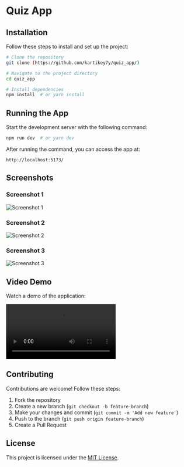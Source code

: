 # Quiz App

## Installation
Follow these steps to install and set up the project:

```bash
# Clone the repository
git clone (https://github.com/kartikey7y/quiz_app/)

# Navigate to the project directory
cd quiz_app

# Install dependencies
npm install  # or yarn install
```

## Running the App
Start the development server with the following command:

```bash
npm run dev  # or yarn dev
```

After running the command, you can access the app at:
```
http://localhost:5173/
```

## Screenshots
### Screenshot 1
![Screenshot 1](path/to/screenshot1.png)

### Screenshot 2
![Screenshot 2](path/to/screenshot2.png)

### Screenshot 3
![Screenshot 3](path/to/screenshot3.png)

## Video Demo
Watch a demo of the application:

![Video Demo](path/to/video-demo.mp4)

## Contributing
Contributions are welcome! Follow these steps:
1. Fork the repository
2. Create a new branch (`git checkout -b feature-branch`)
3. Make your changes and commit (`git commit -m 'Add new feature'`)
4. Push to the branch (`git push origin feature-branch`)
5. Create a Pull Request

## License
This project is licensed under the [MIT License](LICENSE).

